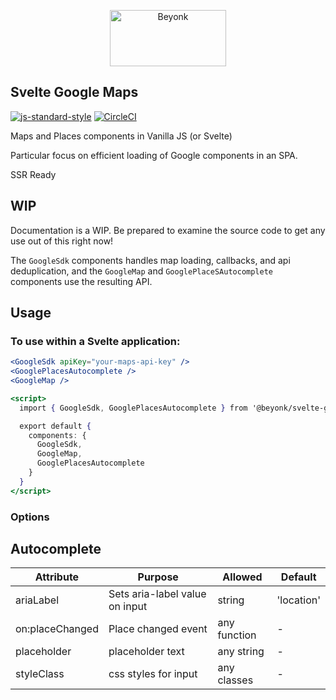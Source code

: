 <p align="center">
  <img width="186" height="90" src="https://user-images.githubusercontent.com/218949/44782765-377e7c80-ab80-11e8-9dd8-fce0e37c235b.png" alt="Beyonk" />
</p>

## Svelte Google Maps

[![js-standard-style](https://img.shields.io/badge/code%20style-standard-brightgreen.svg)](http://standardjs.com) [![CircleCI](https://circleci.com/gh/beyonk-adventures/svelte-googlemaps.svg?style=shield)](https://circleci.com/gh/beyonk-adventures/svelte-googlemaps)

Maps and Places components in Vanilla JS (or Svelte)

Particular focus on efficient loading of Google components in an SPA.

SSR Ready

## WIP

Documentation is a WIP. Be prepared to examine the source code to get any use out of this right now!

The `GoogleSdk` components handles map loading, callbacks, and api deduplication, and the `GoogleMap` and `GooglePlaceSAutocomplete` components use the resulting API.

## Usage

### To use within a Svelte application:

```jsx
<GoogleSdk apiKey="your-maps-api-key" />
<GooglePlacesAutocomplete />
<GoogleMap />

<script>
  import { GoogleSdk, GooglePlacesAutocomplete } from '@beyonk/svelte-googlemaps'

  export default {
    components: {
      GoogleSdk,
      GoogleMap,
      GooglePlacesAutocomplete
    }
  }
</script>
```

### Options

## Autocomplete

| Attribute | Purpose | Allowed | Default |
|---|---|---|---|
| ariaLabel | Sets aria-label value on input | string | 'location' |
| on:placeChanged | Place changed event | any function | - |
| placeholder | placeholder text | any string | - |
| styleClass | css styles for input | any classes | - |